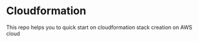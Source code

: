 # Cloudformation
This repo helps you to quick start on cloudformation stack creation on AWS cloud 

